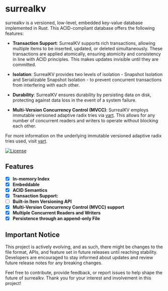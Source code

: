 # surrealkv

surrealkv is a versioned, low-level, embedded key-value database implemented in Rust. This ACID-compliant database offers the following features:

- **Transaction Support**: SurrealKV supports rich transactions, allowing multiple items to be inserted, updated, or deleted simultaneously. These transactions are applied atomically, ensuring atomicity and consistency in line with ACID principles. This makes updates invisible until they are committed.

- **Isolation**: SurrealKV provides two levels of isolation - Snapshot Isolation and Serializable Snapshot Isolation - to prevent concurrent transactions from interfering with each other.

- **Durability**: SurrealKV ensures durability by persisting data on disk, protecting against data loss in the event of a system failure.

- **Multi-Version Concurrency Control (MVCC)**: SurrealKV employs immutable versioned adaptive radix tries via [vart](https://github.com/surrealdb/vart). This allows for any number of concurrent readers and writers to operate without blocking each other.

For more information on the underlying immutable versioned adaptive radix tries used, visit [vart](https://github.com/surrealdb/vart).


[![License](https://img.shields.io/badge/license-Apache_License_2.0-00bfff.svg?style=flat-square)](https://github.com/surrealdb/surrealkv)

## Features

- [x] **In-memory Index**
- [x] **Embeddable**
- [x] **ACID Semantics** 
- [x] **Transaction Support:** 
- [ ] **Built-in Item Versioning API**
- [x] **Multi-Version Concurrency Control (MVCC) support**
- [x] **Multiple Concurrent Readers and Writers**
- [x] **Persistence through an append-only File**

## Important Notice

This project is actively evolving, and as such, there might be changes to the file format, APIs, and feature set in future releases until reaching stability. Developers are encouraged to stay informed about updates and review future release notes for any breaking changes.

Feel free to contribute, provide feedback, or report issues to help shape the future of surrealkv. Thank you for your interest and involvement in this project!
